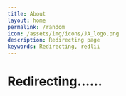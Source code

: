```yaml
---
title: About
layout: home
permalink: /random
icon: /assets/img/icons/JA_logo.png
description: Redirecting page
keywords: Redirecting, redlii
---
```

<h1>Redirecting......</h1>
<script>
    // List of links to redirect randomly
    const links = [
        "https://redlii.com",
        "https://tkid.redlii.com",
        "https://blog.redlii.com/",
        "https://youtu.be/iE3AbWq-c7w?si=9HMU5Pl3NO7uZ-r8",
        "https://youtube.com/shorts/DK-t01wnix8?si=UJmMzYOCJNFjRzkp",
    ];

    // Function to redirect to a random link
    function redirectRandomly() {
        const randomIndex = Math.floor(Math.random() * links.length);
        window.location.href = links[randomIndex];
    }

    // Redirect immediately when the page loads
    window.onload = redirectRandomly;
</script>
